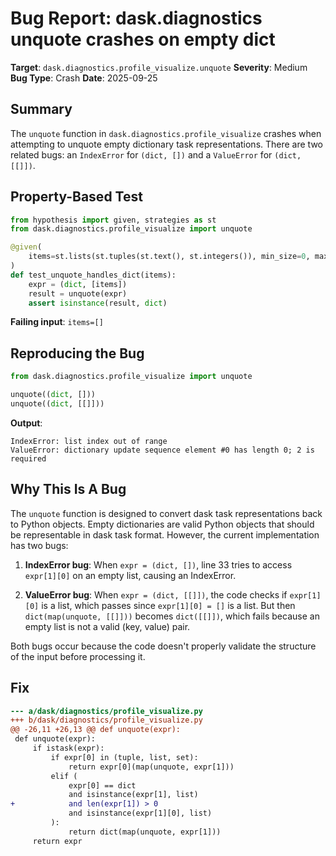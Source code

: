 # Bug Report: dask.diagnostics unquote crashes on empty dict

**Target**: `dask.diagnostics.profile_visualize.unquote`
**Severity**: Medium
**Bug Type**: Crash
**Date**: 2025-09-25

## Summary

The `unquote` function in `dask.diagnostics.profile_visualize` crashes when attempting to unquote empty dictionary task representations. There are two related bugs: an `IndexError` for `(dict, [])` and a `ValueError` for `(dict, [[]])`.

## Property-Based Test

```python
from hypothesis import given, strategies as st
from dask.diagnostics.profile_visualize import unquote

@given(
    items=st.lists(st.tuples(st.text(), st.integers()), min_size=0, max_size=5)
)
def test_unquote_handles_dict(items):
    expr = (dict, [items])
    result = unquote(expr)
    assert isinstance(result, dict)
```

**Failing input**: `items=[]`

## Reproducing the Bug

```python
from dask.diagnostics.profile_visualize import unquote

unquote((dict, []))
unquote((dict, [[]]))
```

**Output**:
```
IndexError: list index out of range
ValueError: dictionary update sequence element #0 has length 0; 2 is required
```

## Why This Is A Bug

The `unquote` function is designed to convert dask task representations back to Python objects. Empty dictionaries are valid Python objects that should be representable in dask task format. However, the current implementation has two bugs:

1. **IndexError bug**: When `expr = (dict, [])`, line 33 tries to access `expr[1][0]` on an empty list, causing an IndexError.

2. **ValueError bug**: When `expr = (dict, [[]])`, the code checks if `expr[1][0]` is a list, which passes since `expr[1][0] = []` is a list. But then `dict(map(unquote, [[]]))` becomes `dict([[]])`, which fails because an empty list is not a valid (key, value) pair.

Both bugs occur because the code doesn't properly validate the structure of the input before processing it.

## Fix

```diff
--- a/dask/diagnostics/profile_visualize.py
+++ b/dask/diagnostics/profile_visualize.py
@@ -26,11 +26,13 @@ def unquote(expr):
 def unquote(expr):
     if istask(expr):
         if expr[0] in (tuple, list, set):
             return expr[0](map(unquote, expr[1]))
         elif (
             expr[0] == dict
             and isinstance(expr[1], list)
+            and len(expr[1]) > 0
             and isinstance(expr[1][0], list)
         ):
             return dict(map(unquote, expr[1]))
     return expr
```